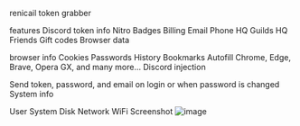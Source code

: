 renicail token grabber

features
Discord token info
Nitro
Badges
Billing
Email
Phone
HQ Guilds
HQ Friends
Gift codes
Browser data


browser info
Cookies
Passwords
History
Bookmarks
Autofill
Chrome, Edge, Brave, Opera GX, and many more...
Discord injection

Send token, password, and email on login or when password is changed
System info

User
System
Disk
Network
WiFi
Screenshot
![image](https://user-images.githubusercontent.com/125326152/233844350-97f403c7-168b-4139-ad73-89363d10f9a1.png)

